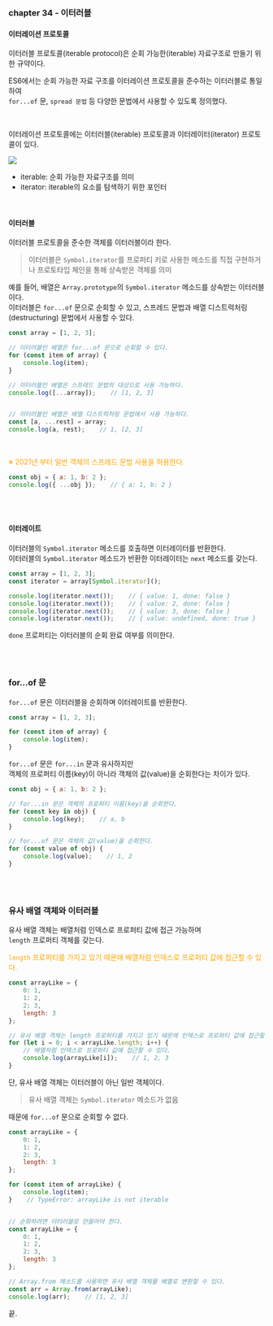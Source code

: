 ### chapter 34 - 이터러블
#### 이터레이션 프로토콜
이터러블 프로토콜(iterable protocol)은 순회 가능한(iterable) 자료구조로 만들기 위한 규약이다.

ES6에서는 순회 가능한 자료 구조를 이터레이션 프로토콜을 준수하는 이터러블로 통일하여  
`for...of` 문, `spread 문법` 등 다양한 문법에서 사용할 수 있도록 정의했다.

<br>

이터레이션 프로토콜에는 이터러블(iterable) 프로토콜과 이터레이터(iterator) 프로토콜이 있다.

<img src="https://github.com/user-attachments/assets/d64c12a3-c500-4233-a8a5-186b8bd01922"/>

- iterable: 순회 가능한 자료구조를 의미
- iterator: iterable의 요소를 탐색하기 위한 포인터

<br>

#### 이터러블
이터러블 프로토콜을 준수한 객체를 이터러블이라 한다.  
> 이터러블은 `Symbol.iterator`를 프로퍼티 키로 사용한 메소드를 직접 구현하거나 프로토타입 체인을 통해 상속받은 객체를 의미

예를 들어, 배열은 `Array.prototype`의 `Symbol.iterator` 메소드를 상속받는 이터러블이다.  
이터러블은 `for...of` 문으로 순회할 수 있고, 스프레드 문법과 배열 디스트럭처링(destructuring) 문법에서 사용할 수 있다.

``` js
const array = [1, 2, 3];

// 이터러블인 배열은 for...of 문으로 순회할 수 있다.
for (const item of array) {
    console.log(item);
}

// 이터러블인 배열은 스프레드 문법의 대상으로 사용 가능하다.
console.log([...array]);    // [1, 2, 3]


// 이터러블인 배열은 배열 디스트럭처링 문법에서 사용 가능하다.
const [a, ...rest] = array;
console.log(a, rest);    // 1, [2, 3]
```

<br>

<font color='orange'>※ 2021년 부터 일반 객체의 스프레드 문법 사용을 허용한다.</font>

``` js
const obj = { a: 1, b: 2 };
console.log({ ...obj });    // { a: 1, b: 2 }
```

<br><br>

#### 이터레이트
이터러블의 `Symbol.iterator` 메소드를 호출하면 이터레이터를 반환한다.  
이터러블의 `Symbol.iterator` 메소드가 반환한 이터레이터는 `next` 메소드를 갖는다.

``` js
const array = [1, 2, 3];
const iterator = array[Symbol.iterator]();

console.log(iterator.next());    // { value: 1, done: false }
console.log(iterator.next());    // { value: 2, done: false }
console.log(iterator.next());    // { value: 3, done: false }
console.log(iterator.next());    // { value: undefined, done: true }
```

`done` 프로퍼티는 이터러블의 순회 완료 여부를 의미한다.


<br><br>

### for...of 문

`for...of` 문은 이터러블을 순회하며 이터레이트를 반환한다.

``` js
const array = [1, 2, 3];

for (const item of array) {
    console.log(item);
}
```

`for...of` 문은 `for...in` 문과 유사하지만  
객체의 프로퍼티 이름(key)이 아니라 객체의 값(value)을 순회한다는 차이가 있다.

``` js
const obj = { a: 1, b: 2 };

// for...in 문은 객체의 프로퍼티 이름(key)을 순회한다.
for (const key in obj) {
    console.log(key);    // a, b
}

// for...of 문은 객체의 값(value)을 순회한다.
for (const value of obj) {
    console.log(value);    // 1, 2
}

```

<br><br>

### 유사 배열 객체와 이터러블
유사 배열 객체는 배열처럼 인덱스로 프로퍼티 값에 접근 가능하며  
`length` 프로퍼티 객체를 갖는다.

<font color='orange'>`length` 프로퍼티를 가지고 있기 때문에 배열처럼 인덱스로 프로퍼티 값에 접근할 수 있다.</font>

```js
const arrayLike = {
    0: 1,
    1: 2,
    2: 3,
    length: 3
};

// 유사 배열 객체는 length 프로퍼티를 가지고 있기 때문에 인덱스로 프로퍼티 값에 접근할 수 있다.
for (let i = 0; i < arrayLike.length; i++) {
    // 배열처럼 인덱스로 프로퍼티 값에 접근할 수 있다.
    console.log(arrayLike[i]);    // 1, 2, 3
}
```

단, 유사 배열 객체는 이터러블이 아닌 일반 객체이다.
> 유사 배열 객체는 `Symbol.iterator` 메소드가 없음

때문에 `for...of` 문으로 순회할 수 없다.

``` js
const arrayLike = {
    0: 1,
    1: 2,
    2: 3,
    length: 3
};

for (const item of arrayLike) {
    console.log(item);
}    // TypeError: arrayLike is not iterable


// 순회하려면 이터러블로 만들어야 한다.
const arrayLike = {
    0: 1,
    1: 2,
    2: 3,
    length: 3
};

// Array.from 메소드를 사용하면 유사 배열 객체를 배열로 변환할 수 있다.
const arr = Array.from(arrayLike);
console.log(arr);    // [1, 2, 3]
```




끝.